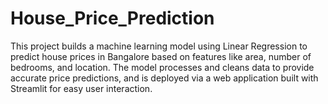 # House_Price_Prediction
This project builds a machine learning model using Linear Regression to predict house prices in Bangalore based on features like area, number of bedrooms, and location. The model processes and cleans data to provide accurate price predictions, and is deployed via a web application built with Streamlit for easy user interaction.
